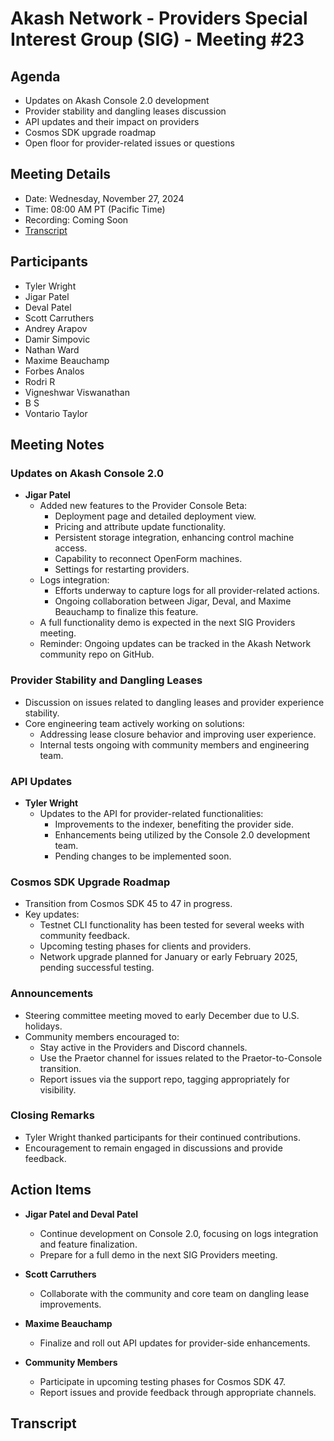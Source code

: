 
# Akash Network - Providers Special Interest Group (SIG) - Meeting #23

## Agenda
- Updates on Akash Console 2.0 development
- Provider stability and dangling leases discussion
- API updates and their impact on providers
- Cosmos SDK upgrade roadmap
- Open floor for provider-related issues or questions

## Meeting Details
- Date: Wednesday, November 27, 2024
- Time: 08:00 AM PT (Pacific Time)
- Recording: Coming Soon
- [Transcript](#transcript)


## Participants
- Tyler Wright
- Jigar Patel
- Deval Patel
- Scott Carruthers
- Andrey Arapov
- Damir Simpovic
- Nathan Ward
- Maxime Beauchamp
- Forbes Analos
- Rodri R
- Vigneshwar Viswanathan
- B S
- Vontario Taylor

## Meeting Notes

### Updates on Akash Console 2.0
- **Jigar Patel** 
  - Added new features to the Provider Console Beta:
    - Deployment page and detailed deployment view.
    - Pricing and attribute update functionality.
    - Persistent storage integration, enhancing control machine access.
    - Capability to reconnect OpenForm machines.
    - Settings for restarting providers.
  - Logs integration:
    - Efforts underway to capture logs for all provider-related actions.
    - Ongoing collaboration between Jigar, Deval, and Maxime Beauchamp to finalize this feature.
  - A full functionality demo is expected in the next SIG Providers meeting.
  - Reminder: Ongoing updates can be tracked in the Akash Network community repo on GitHub.

### Provider Stability and Dangling Leases
- Discussion on issues related to dangling leases and provider experience stability.
- Core engineering team actively working on solutions:
  - Addressing lease closure behavior and improving user experience.
  - Internal tests ongoing with community members and engineering team.

### API Updates
- **Tyler Wright** 
  - Updates to the API for provider-related functionalities:
    - Improvements to the indexer, benefiting the provider side.
    - Enhancements being utilized by the Console 2.0 development team.
    - Pending changes to be implemented soon.

### Cosmos SDK Upgrade Roadmap
- Transition from Cosmos SDK 45 to 47 in progress.
- Key updates:
  - Testnet CLI functionality has been tested for several weeks with community feedback.
  - Upcoming testing phases for clients and providers.
  - Network upgrade planned for January or early February 2025, pending successful testing.

### Announcements
- Steering committee meeting moved to early December due to U.S. holidays.
- Community members encouraged to:
  - Stay active in the Providers and Discord channels.
  - Use the Praetor channel for issues related to the Praetor-to-Console transition.
  - Report issues via the support repo, tagging appropriately for visibility.

### Closing Remarks
- Tyler Wright thanked participants for their continued contributions.
- Encouragement to remain engaged in discussions and provide feedback.


## Action Items
- **Jigar Patel and Deval Patel**
  - Continue development on Console 2.0, focusing on logs integration and feature finalization.
  - Prepare for a full demo in the next SIG Providers meeting.

- **Scott Carruthers**
  - Collaborate with the community and core team on dangling lease improvements.

- **Maxime Beauchamp**
  - Finalize and roll out API updates for provider-side enhancements.

- **Community Members**
  - Participate in upcoming testing phases for Cosmos SDK 47.
  - Report issues and provide feedback through appropriate channels.

## Transcript

